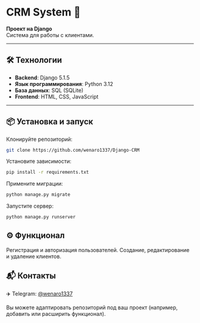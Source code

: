 # CRM System 🚀

**Проект на Django**  
Система для работы с клиентами.

---

## 🛠 Технологии

- **Backend**: Django 5.1.5
- **Язык программирования**: Python 3.12
- **База данных**: SQL (SQLite)
- **Frontend**: HTML, CSS, JavaScript

---

## 📦 Установка и запуск

Клонируйте репозиторий:
```bash
git clone https://github.com/wenaro1337/Django-CRM
```
Установите зависимости:
```bash
pip install -r requirements.txt
```
Примените миграции:
```bash
python manage.py migrate
```
Запустите сервер:

```bash
python manage.py runserver
```

## ⚙️ Функционал

Регистрация и авторизация пользователей.
Создание, редактирование и удаление клиентов.


## 📬 Контакты

✈️ Telegram: [@wenaro1337](https://t.me/wenaro1337) 

Вы можете адаптировать репозиторий под ваш проект (например, добавить или расширить функционал).
